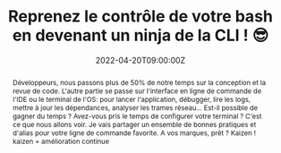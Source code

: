 ---
title: Reprenez le contrôle de votre bash en devenant un ninja de la CLI ! 😎

event: Devoxx FR 2022
event_url: https://devoxx.fr/

location: Paris (Palais des Congrès)
address:
  street: 2 Place de la Porte Maillot
  city: Paris
  region: Ile-De-France
  postcode: '75017'
  country: France

summary: Tools-in-Action, spécial Terminal
abstract: "Développeurs, nous passons plus de 50% de notre temps sur la conception et la revue de code. L'autre partie se passe sur l'interface en ligne de commande de l'IDE ou le terminal de l'OS: pour lancer l'application, débugger, lire les logs, mettre à jour les dépendances, analyser les trames réseau... Est-il possible de gagner du temps ? Avez-vous pris le temps de configurer votre terminal ? C'est ce que nous allons voir. Je vais partager un ensemble de bonnes pratiques et d'alias pour votre ligne de commande favorite.

A vos marques, prêt ? Kaizen ! kaizen = amélioration continue"

date: "2022-04-20T09:00:00Z"
date_end: "2022-04-20T18:00:00Z"
all_day: false

publishDate: "2022-02-08T00:00:00Z"

authors: [David Aparicio]
tags: [SRE, Quickie, TIA]

featured: false

image:
  caption: 'Crédits: [**Devoxx 2022**](https://devoxx.fr/)'
  focal_point: Right

links:
- icon: binoculars
  icon_pack: fas
  name: Description
  url: https://cfp.devoxx.fr/2022/talk/LDA-6791
url_code: ""
url_pdf: ""
url_slides: "talks/DevoxxFR2022_Cli.pdf"
url_video: ""

slides: ""
projects: []
---